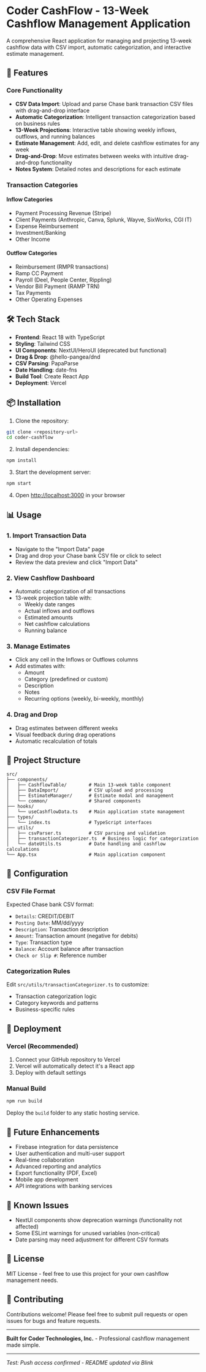 # Coder CashFlow - 13-Week Cashflow Management Application

A comprehensive React application for managing and projecting 13-week cashflow data with CSV import, automatic categorization, and interactive estimate management.

## 🚀 Features

### Core Functionality
- **CSV Data Import**: Upload and parse Chase bank transaction CSV files with drag-and-drop interface
- **Automatic Categorization**: Intelligent transaction categorization based on business rules
- **13-Week Projections**: Interactive table showing weekly inflows, outflows, and running balances
- **Estimate Management**: Add, edit, and delete cashflow estimates for any week
- **Drag-and-Drop**: Move estimates between weeks with intuitive drag-and-drop functionality
- **Notes System**: Detailed notes and descriptions for each estimate

### Transaction Categories

#### Inflow Categories
- Payment Processing Revenue (Stripe)
- Client Payments (Anthropic, Canva, Splunk, Wayve, SixWorks, CGI IT)
- Expense Reimbursement
- Investment/Banking
- Other Income

#### Outflow Categories  
- Reimbursement (RMPR transactions)
- Ramp CC Payment
- Payroll (Deel, People Center, Rippling)
- Vendor Bill Payment (RAMP TRN)
- Tax Payments
- Other Operating Expenses

## 🛠️ Tech Stack

- **Frontend**: React 18 with TypeScript
- **Styling**: Tailwind CSS
- **UI Components**: NextUI/HeroUI (deprecated but functional)
- **Drag & Drop**: @hello-pangea/dnd
- **CSV Parsing**: PapaParse
- **Date Handling**: date-fns
- **Build Tool**: Create React App
- **Deployment**: Vercel

## 📦 Installation

1. Clone the repository:
```bash
git clone <repository-url>
cd coder-cashflow
```

2. Install dependencies:
```bash
npm install
```

3. Start the development server:
```bash
npm start
```

4. Open [http://localhost:3000](http://localhost:3000) in your browser

## 📊 Usage

### 1. Import Transaction Data
- Navigate to the "Import Data" page
- Drag and drop your Chase bank CSV file or click to select
- Review the data preview and click "Import Data"

### 2. View Cashflow Dashboard
- Automatic categorization of all transactions
- 13-week projection table with:
  - Weekly date ranges
  - Actual inflows and outflows
  - Estimated amounts
  - Net cashflow calculations
  - Running balance

### 3. Manage Estimates
- Click any cell in the Inflows or Outflows columns
- Add estimates with:
  - Amount
  - Category (predefined or custom)
  - Description
  - Notes
  - Recurring options (weekly, bi-weekly, monthly)

### 4. Drag and Drop
- Drag estimates between different weeks
- Visual feedback during drag operations
- Automatic recalculation of totals

## 📁 Project Structure

```
src/
├── components/
│   ├── CashflowTable/        # Main 13-week table component
│   ├── DataImport/           # CSV upload and processing
│   ├── EstimateManager/      # Estimate modal and management
│   └── common/               # Shared components
├── hooks/
│   └── useCashflowData.ts    # Main application state management
├── types/
│   └── index.ts              # TypeScript interfaces
├── utils/
│   ├── csvParser.ts          # CSV parsing and validation
│   ├── transactionCategorizer.ts  # Business logic for categorization
│   └── dateUtils.ts          # Date handling and cashflow calculations
└── App.tsx                   # Main application component
```

## 🔧 Configuration

### CSV File Format
Expected Chase bank CSV format:
- `Details`: CREDIT/DEBIT
- `Posting Date`: MM/dd/yyyy
- `Description`: Transaction description
- `Amount`: Transaction amount (negative for debits)
- `Type`: Transaction type
- `Balance`: Account balance after transaction
- `Check or Slip #`: Reference number

### Categorization Rules
Edit `src/utils/transactionCategorizer.ts` to customize:
- Transaction categorization logic
- Category keywords and patterns
- Business-specific rules

## 🚀 Deployment

### Vercel (Recommended)
1. Connect your GitHub repository to Vercel
2. Vercel will automatically detect it's a React app
3. Deploy with default settings

### Manual Build
```bash
npm run build
```
Deploy the `build` folder to any static hosting service.

## 🔮 Future Enhancements

- Firebase integration for data persistence
- User authentication and multi-user support
- Real-time collaboration
- Advanced reporting and analytics
- Export functionality (PDF, Excel)
- Mobile app development
- API integrations with banking services

## 🐛 Known Issues

- NextUI components show deprecation warnings (functionality not affected)
- Some ESLint warnings for unused variables (non-critical)
- Date parsing may need adjustment for different CSV formats

## 📄 License

MIT License - feel free to use this project for your own cashflow management needs.

## 🤝 Contributing

Contributions welcome! Please feel free to submit pull requests or open issues for bugs and feature requests.

---

**Built for Coder Technologies, Inc.** - Professional cashflow management made simple.

---
*Test: Push access confirmed - README updated via Blink*